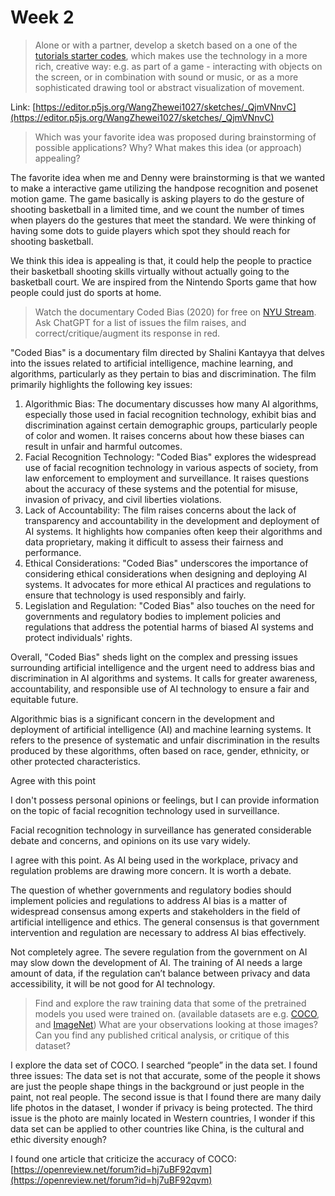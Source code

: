 # Week 2

> Alone or with a partner, develop a sketch based on a one of the [tutorials starter codes](https://www.notion.so/dc0d0e903ddd46808cfc16dd5ef48ac6?pvs=21), which makes use the technology in a more rich, creative way: e.g. as part of a game - interacting with objects on the screen, or in combination with sound or music, or as a more sophisticated drawing tool or abstract visualization of movement.
> 

Link: [https://editor.p5js.org/WangZhewei1027/sketches/_QjmVNnvC](https://editor.p5js.org/WangZhewei1027/sketches/_QjmVNnvC)

> Which was your favorite idea was proposed during brainstorming of possible applications? Why? What makes this idea (or approach) appealing?
> 

The favorite idea when me and Denny were brainstorming is that we wanted to make a interactive game utilizing the handpose recognition and posenet motion game. The game basically is asking players to do the gesture of shooting basketball in a limited time, and we count the number of times when players do the gestures that meet the standard. We were thinking of having some dots to guide players which spot they should reach for shooting basketball. 

We think this idea is appealing is that, it could help the people to practice their basketball shooting skills virtually without actually going to the basketball court. We are inspired from the Nintendo Sports game that how people could just do sports at home.

> Watch the documentary Coded Bias (2020) for free on [NYU Stream](https://stream.nyu.edu/media/1_swp2ecs1). Ask ChatGPT for a list of issues the film raises, and correct/critique/augment its response in red.
> 

"Coded Bias" is a documentary film directed by Shalini Kantayya that delves into the issues related to artificial intelligence, machine learning, and algorithms, particularly as they pertain to bias and discrimination. The film primarily highlights the following key issues:

1. Algorithmic Bias: The documentary discusses how many AI algorithms, especially those used in facial recognition technology, exhibit bias and discrimination against certain demographic groups, particularly people of color and women. It raises concerns about how these biases can result in unfair and harmful outcomes.
2. Facial Recognition Technology: "Coded Bias" explores the widespread use of facial recognition technology in various aspects of society, from law enforcement to employment and surveillance. It raises questions about the accuracy of these systems and the potential for misuse, invasion of privacy, and civil liberties violations.
3. Lack of Accountability: The film raises concerns about the lack of transparency and accountability in the development and deployment of AI systems. It highlights how companies often keep their algorithms and data proprietary, making it difficult to assess their fairness and performance.
4. Ethical Considerations: "Coded Bias" underscores the importance of considering ethical considerations when designing and deploying AI systems. It advocates for more ethical AI practices and regulations to ensure that technology is used responsibly and fairly.
5. Legislation and Regulation: "Coded Bias" also touches on the need for governments and regulatory bodies to implement policies and regulations that address the potential harms of biased AI systems and protect individuals' rights.

Overall, "Coded Bias" sheds light on the complex and pressing issues surrounding artificial intelligence and the urgent need to address bias and discrimination in AI algorithms and systems. It calls for greater awareness, accountability, and responsible use of AI technology to ensure a fair and equitable future.

Algorithmic bias is a significant concern in the development and deployment of artificial intelligence (AI) and machine learning systems. It refers to the presence of systematic and unfair discrimination in the results produced by these algorithms, often based on race, gender, ethnicity, or other protected characteristics.

Agree with this point

I don't possess personal opinions or feelings, but I can provide information on the topic of facial recognition technology used in surveillance.

Facial recognition technology in surveillance has generated considerable debate and concerns, and opinions on its use vary widely.

I agree with this point. As AI being used in the workplace, privacy and regulation problems are drawing more concern. It is worth a debate. 

The question of whether governments and regulatory bodies should implement policies and regulations to address AI bias is a matter of widespread consensus among experts and stakeholders in the field of artificial intelligence and ethics. The general consensus is that government intervention and regulation are necessary to address AI bias effectively.

Not completely agree. The severe regulation from the government on AI may slow down the development of AI. The training of AI needs a large amount of data, if the regulation can’t balance between privacy and data accessibility, it will be not good for AI technology. 

> Find and explore the raw training data that some of the pretrained models you used were trained on. (available datasets are e.g. [COCO](https://cocodataset.org/), and [ImageNet](https://www.image-net.org/)) What are your observations looking at those images? Can you find any published critical analysis, or critique of this dataset?
> 

I explore the data set of COCO. I searched “people” in the data set. I found three issues: The data set is not that accurate, some of the people it shows are just the people shape things in the background or just people in the paint, not real people. The second issue is that I found there are many daily life photos in the dataset, I wonder if privacy is being protected. The third issue is the photo are mainly located in Western countries, I wonder if this data set can be applied to other countries like China, is the cultural and ethic diversity enough?

I found one article that criticize the accuracy of COCO: [https://openreview.net/forum?id=hj7uBF92qvm](https://openreview.net/forum?id=hj7uBF92qvm)